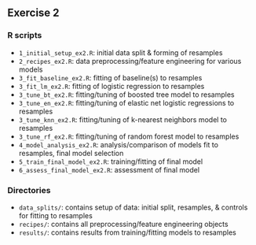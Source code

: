 ## Exercise 2

### R scripts

- `1_initial_setup_ex2.R`: initial data split & forming of resamples
- `2_recipes_ex2.R`: data preprocessing/feature engineering for various models
- `3_fit_baseline_ex2.R`: fitting of baseline(s) to resamples 
- `3_fit_lm_ex2.R`: fitting of logistic regression to resamples
- `3_tune_bt_ex2.R`: fitting/tuning of boosted tree model to resamples 
- `3_tune_en_ex2.R`: fitting/tuning of elastic net logistic regressions to resamples 
- `3_tune_knn_ex2.R`: fitting/tuning of k-nearest neighbors model to resamples 
- `3_tune_rf_ex2.R`: fitting/tuning of random forest model to resamples 
- `4_model_analysis_ex2.R`: analysis/comparison of models fit to resamples, final model selection
- `5_train_final_model_ex2.R`: training/fitting of final model
- `6_assess_final_model_ex2.R`: assessment of final model

### Directories

- `data_splits/`: contains setup of data: initial split, resamples, & controls for fitting to resamples 
- `recipes/`: contains all preprocessing/feature engineering objects
- `results/`: contains results from training/fitting models to resamples
